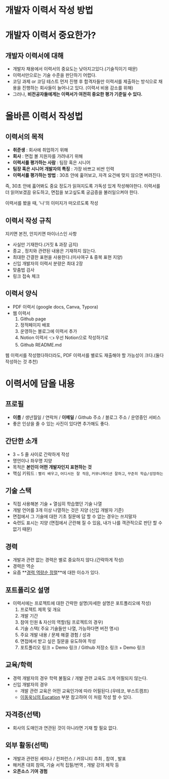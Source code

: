 # 개발자 이력서 작성 방법

# 개발자 이력서 중요한가?

## 개발자 이력서에 대해

- 개발자 채용에서 이력서의 중요도는 낮아지고있다.(기술직이기 때문)
- 이력서만으로는 기술 수준을 판단하기 어렵다.
- 코딩 과제 or 코딩 테스트 먼저 진행 후 합격자들만 이력서를 제출하는 방식으로 채용을 진행하는 회사들이 늘어나고 있다. (이력서 비용 감소를 위해)
- 그러나, **비전공자들에게는 이력서가 여전히 중요한 평가 기준일 수 있다.**

# 올바른 이력서 작성법

## 이력서의 목적

- **취준생** : 회사에 취업하기 위해
- **회사** : 면접 볼 지원자를 가려내기 위해
- **이력서를 평가하는 사람** : 팀장 혹은 시니어
- **팀장 혹은 시니어 개발자의 특징** : 가장 바쁘고 비싼 인력
- **이력서를 평가하는 방법** : 30초 안에 훑어보고, 자격 요건에 맞지 않으면 버려진다.

즉, 30초 안에 훓어봐도 중요 정도가 읽혀지도록 가독성 있게 작성해야한다. 이력서를 더 읽어보겠끔 유도하고, 면접을 보고싶도록 궁금증을 불러일으켜야 한다.

이력서를 봤을 때, '나'의 이미지가 떠오르도록 작성

## 이력서 작성 규칙

지키면 본전, 안지키면 마이너스인 사항

- 사실만 기재한다.(거짓 & 과장 금지)
- 종교 , 정치와 관련된 내용은 기재하지 않는다.
- 최대한 간결한 표현을 사용한다.(미사여구 & 중복 표현 지양)
- 신입 개발자의 이력서 분량은 최대 2장
- 맞춤법 검사
- 링크 접속 체크

## 이력서 양식

- PDF 이력서 (google docs, Canva, Typora)
- 웹 이력서
    1. Github page
    2. 정적페이지 배포
    3. 운영하는 블로그에 이력서 추가
    4. Notion 이력서  👈  우선 Notion으로 작성하기로
    5. Github README.md

웹 이력서를 작성했다하더라도, PDF 이력서를 별로도 재출해야 할 가능성이 크다.(둘다 작성하는 것 추천)

# 이력서에 담을 내용

## 프로필

- **이름** / 생년월일 / 연락처 / **이메일** / Github 주소 / 블로그 주소 / 운영중인 서비스
- 좋은 인상을 줄 수 있는 사진이 있다면 추가해도 좋다.

## 간단한 소개

- 3 ~ 5 줄 사이로 간략하게 작성
- 명언이나 좌우명 지양
- 목적은 **본인이 어떤 개발자인지 표현하는 것**
- 핵심 키워드 : `빨리 배우고`, `어디서든 잘 적응`, `커뮤니케이션 잘하고`, `꾸준히 학습/성장하는`

## 기술 스택

- 직접 사용해본 기술 + 열심히 학습했던 기술 나열
- 개발 언어를 3개 이상 나열하는 것은 지양 (신입 개발자 기준)
- 면접에서 그 기술에 대한 기초 질문에 답 할 수 없는 경우는 쓰지말자
- 숙련도 표시는 지양 (면접에서 곤란해 질 수 있음, 내가 나를 객관적으로 판단 할 수 없기 때문)

## 경력

- 개발과 관련 없는 경력은 별로 중요하지 않다.(간략하게 작성)
- 경력은 역순
- 요즘 **[경력 역량순 정렬](https://www.facebook.com/cjunekim/posts/3477505705611305)**에 대한 이슈가 있다.

## 포트폴리오 설명

- 이력서에는 프로젝트에 대한 간략한 설명(자세한 설명은 포트폴리오에 작성)
    1. 프로젝트 제목 및 개요
    2. 개발 기간
    3. 참여 인원 & 자신의 역할(팀 프로젝트의 경우)
    4. 기술 스택( 주요 기술들만 나열, 가능하다면 버전 명시)
    5. 주요 개발 내용 / 문제 해결 경험 / 성과
    6. 면접에서 받고 싶은 질문을 유도하여 작성
    7. 포트폴리오 링크 + Demo 링크 / Github 저장소 링크 + Demo 링크

## 교육/학력

- 경력 개발자의 경우 학력 불필요 / 개발 관련 교육도 크게 어필되지 않는다.
- 신입 개발자의 경우
    - 개발 관련 교육은 어떤 교육인가에 따라 어필된다.(우테코, 부스트캠프)
    - [이동욱님의 Eucation](https://jojoldu.github.io/) 부분 참고하여 이 처럼 작성 할 수 있다.

## 자격증(선택)

- 회사의 도매인과 연관된 것이 아니라면 기재 할 필요 없다.

## 외부 활동(선택)

- 개발과 관련된 세미나 / 컨퍼런스 / 커뮤니티 추최 , 참여 , 발표
- 해커폰 대회 참여, 기술 서적 집필/번역 , 개발 강의 제작 등
- **오픈소스 기여 경험**